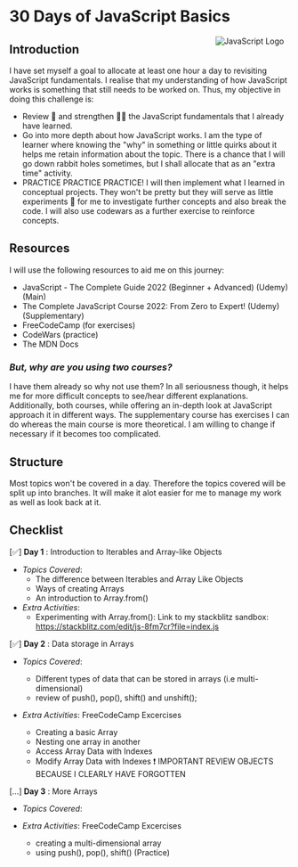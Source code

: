 # 30 Days of JavaScript Basics

<img src="https://swiperjs.com/images/libs/js.svg"
     alt="JavaScript Logo"
     style="float: right; margin-right: 10px;" />

## Introduction

I have set myself a goal to allocate at least one hour a day to revisiting JavaScript fundamentals. I realise that my understanding of how JavaScript works is something that still needs to be worked on. Thus, my objective in doing this challenge is:

-  Review 📓 and strengthen 🏋️‍♂️ the JavaScript fundamentals that I already have learned.
-  Go into more depth about how JavaScript works. I am the type of learner where knowing the "why" in something or little quirks about it helps me retain information about the topic. There is a chance that I will go down rabbit holes sometimes, but I shall allocate that as an "extra time" activity.
-  PRACTICE PRACTICE PRACTICE! I will then implement what I learned in conceptual projects. They won't be pretty but they will serve as little experiments 🧪 for me to investigate further concepts and also break the code. I will also use codewars as a further exercise to reinforce concepts.

## Resources

I will use the following resources to aid me on this journey:

-  JavaScript - The Complete Guide 2022 (Beginner + Advanced) (Udemy) (Main)
-  The Complete JavaScript Course 2022: From Zero to Expert! (Udemy) (Supplementary)
-  FreeCodeCamp (for exercises)
-  CodeWars (practice)
-  The MDN Docs

### _But, why are you using two courses?_

I have them already so why not use them? In all seriousness though, it helps me for more difficult concepts to see/hear different explanations. Additionally, both courses, while offering an in-depth look at JavaScript approach it in different ways. The supplementary course has exercises I can do whereas the main course is more theoretical. I am willing to change if necessary if it becomes too complicated.

## Structure

Most topics won't be covered in a day. Therefore the topics covered will be split up into branches. It will make it alot easier for me to manage my work as well as look back at it.

## Checklist

[✅] **Day 1** : Introduction to Iterables and Array-like Objects

-  _Topics Covered_:
   -  The difference between Iterables and Array Like Objects
   -  Ways of creating Arrays
   -  An introduction to Array.from()
-  _Extra Activities_:
   -  Experimenting with Array.from(): Link to my stackblitz sandbox: https://stackblitz.com/edit/js-8fm7cr?file=index.js

[✅] **Day 2** : Data storage in Arrays

-  _Topics Covered_:
     -  Different types of data that can be stored in arrays (i.e multi-dimensional)
     -  review of push(), pop(), shift() and unshift();

-  _Extra Activities_:
   FreeCodeCamp Excercises
     -  Creating a basic Array
     -  Nesting one array in another
     -  Access Array Data with Indexes
     -  Modify Array Data with Indexes
   ❗ IMPORTANT REVIEW OBJECTS BECAUSE I CLEARLY HAVE FORGOTTEN
   
 [...] **Day 3** : More Arrays 

-  _Topics Covered_:
  
-  _Extra Activities_:
   FreeCodeCamp Excercises
   - creating a multi-dimensional array
   - using push(), pop(), shift() (Practice)
